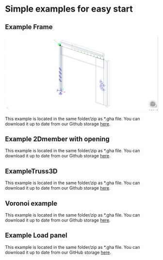 # Simple examples for easy start

## Example Frame



![Imported frame example in SCIA Engineer](../.gitbook/assets/frameesamplese.png)

This example is located in the same folder/zip as \*.gha file. You can download it up to date from our Github storage [here](https://github.com/jarabroz/Koala/raw/master/ExampleFiles/Frame.gh).



## Example 2Dmember with opening

This example is located in the same folder/zip as \*.gha file. You can download it up to date from our Github storage [here](https://github.com/jarabroz/Koala/raw/master/ExampleFiles/2DMemberWithOpening.gh).

## ExampleTruss3D

This example is located in the same folder/zip as \*.gha file. You can download it up to date from our Github storage [here](https://github.com/jarabroz/Koala/raw/master/ExampleFiles/Example_Truss3D.gh).

## Voronoi example

This example is located in the same folder/zip as \*.gha file. You can download it up to date from our Github storage [here](https://github.com/jarabroz/Koala/raw/master/ExampleFiles/Example_Voronoi.gh).

## Example Load panel

This example is located in the same folder/zip as \*.gha file. You can download it up to date from our GitHub storage [here](https://github.com/jarabroz/Koala/raw/master/ExampleFiles/Loadpanels.gh).


